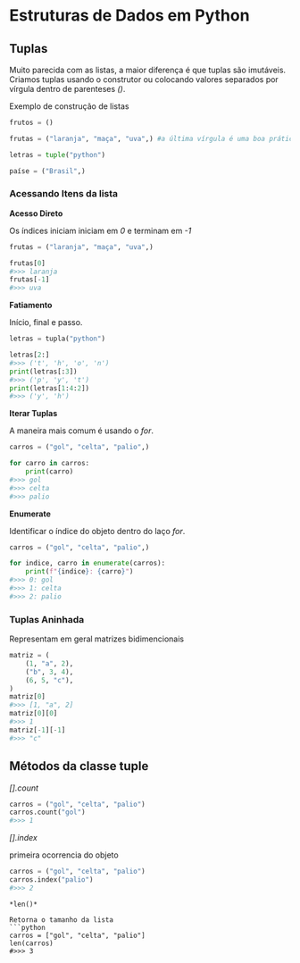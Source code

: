 # Estruturas de Dados em Python

## Tuplas

Muito parecida com as listas, a maior diferença é que tuplas são imutáveis. Criamos tuplas usando o construtor ou colocando valores separados por vírgula dentro de parenteses *()*.

Exemplo de construção de listas
```python
frutos = ()

frutas = ("laranja", "maça", "uva",) #a última vírgula é uma boa prática evitando confusão com precedência

letras = tuple("python")

paíse = ("Brasil",)
```

### Acessando Itens da lista

**Acesso Direto**

Os índices iniciam iniciam em *0* e terminam em *-1*
```python
frutas = ("laranja", "maça", "uva",)

frutas[0] 
#>>> laranja
frutas[-1] 
#>>> uva
```
**Fatiamento**

Início, final e passo.

```python
letras = tupla("python")

letras[2:]
#>>> ('t', 'h', 'o', 'n')
print(letras[:3])
#>>> ('p', 'y', 't')
print(letras[1:4:2])
#>>> ('y', 'h')
```

**Iterar Tuplas**

A maneira mais comum é usando o *for*.

```python
carros = ("gol", "celta", "palio",)

for carro in carros:
    print(carro)
#>>> gol
#>>> celta
#>>> palio
```
**Enumerate**

Identificar o índice do objeto dentro do laço *for*.
```python
carros = ("gol", "celta", "palio",)

for indice, carro in enumerate(carros):
    print(f"{indice}: {carro}")
#>>> 0: gol
#>>> 1: celta
#>>> 2: palio
```

### Tuplas Aninhada

Representam em geral matrizes bidimencionais
```python
matriz = (
    (1, "a", 2),
    ("b", 3, 4),
    (6, 5, "c"),
)
matriz[0] 
#>>> [1, "a", 2]
matriz[0][0]
#>>> 1
matriz[-1][-1]
#>>> "c"
```

## Métodos da classe tuple

*[].count*
```python
carros = ("gol", "celta", "palio")
carros.count("gol")
#>>> 1
```
*[].index*

primeira ocorrencia do objeto
```python
carros = ("gol", "celta", "palio")
carros.index("palio")
#>>> 2
```
```
*len()*

Retorna o tamanho da lista
```python
carros = ["gol", "celta", "palio"]
len(carros)
#>>> 3
```